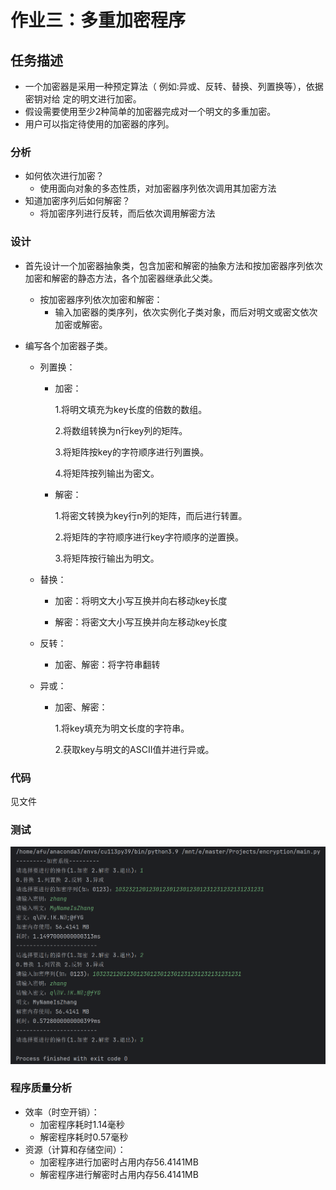 # 作业三：多重加密程序

## 任务描述
- 一个加密器是采用一种预定算法（ 例如:异或、反转、替换、列置换等），依据密钥对给
  定的明文进行加密。
- 假设需要使用至少2种简单的加密器完成对一个明文的多重加密。
- 用户可以指定待使用的加密器的序列。

### 分析

- 如何依次进行加密？
  - 使用面向对象的多态性质，对加密器序列依次调用其加密方法
- 知道加密序列后如何解密？
  - 将加密序列进行反转，而后依次调用解密方法

### 设计

- 首先设计一个加密器抽象类，包含加密和解密的抽象方法和按加密器序列依次加密和解密的静态方法，各个加密器继承此父类。
  - 按加密器序列依次加密和解密：
    - 输入加密器的类序列，依次实例化子类对象，而后对明文或密文依次加密或解密。

- 编写各个加密器子类。

  - 列置换：

    - 加密：

      1.将明文填充为key长度的倍数的数组。

      2.将数组转换为n行key列的矩阵。

      3.将矩阵按key的字符顺序进行列置换。

      4.将矩阵按列输出为密文。

    - 解密：

      1.将密文转换为key行n列的矩阵，而后进行转置。

      2.将矩阵的字符顺序进行key字符顺序的逆置换。

      3.将矩阵按行输出为明文。
      
      
  
  
  - 替换：
  
    - 加密：将明文大小写互换并向右移动key长度
  
    - 解密：将密文大小写互换并向左移动key长度
    
        
  

  - 反转：

    - 加密、解密：将字符串翻转

      

  - 异或：
  
    - 加密、解密：
  
      1.将key填充为明文长度的字符串。
  
      2.获取key与明文的ASCII值并进行异或。

### 代码

见文件

### 测试

![](./img/1.png)

### 程序质量分析

- 效率（时空开销）：
  - 加密程序耗时1.14毫秒
  - 解密程序耗时0.57毫秒
- 资源（计算和存储空间）：
  - 加密程序进行加密时占用内存56.4141MB
  - 解密程序进行解密时占用内存56.4141MB